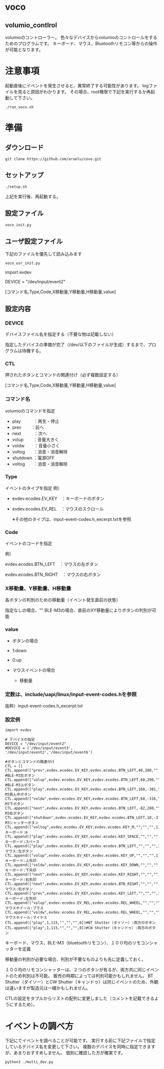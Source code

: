 # voco

## volumio_contlrol
volumioのコントローラー。
色々なデバイスからvolumioのコントロールをするためのプログラムです。
キーボード、マウス、Bluetoothリモコン等からの操作が可能となります。



# 注意事項
起動直後にイベントを発生させると、異常終了する可能性があります。
logファイルを見ると原因がわかります。
その場合、root権限で下記を実行するか再起動して下さい。
```
./run_voco.sh
```


# 準備

## ダウンロード

```
git clone https://github.com/aruelu/covo.git
```

## セットアップ

```
./setup.sh
```

上記を実行後、再起動する。

## 設定ファイル

```voco_init.py
voco_init.py
```

## ユーザ設定ファイル
下記のファイルを優先して読み込みます
```
voco_usr_init.py
```

import evdev  

DEVICE = "/dev/input/event2"

[コマンド名,Type,Code,X移動量,Y移動量,H移動量,value]



## 設定内容

### DEVICE

デバイスファイル名を指定する（不要な物は記載しない）

指定したデバイスの準備が完了（/dev/以下のファイルが生成）するまで、プログラムは待機する。

### CTL

押されたボタンとコマンドの関連付け（必ず複数設定する）

[コマンド名,Type,Code,X移動量,Y移動量,H移動量,value]

### コマンド名

volumioのコマンドを指定

- play　　　：再生・停止
- prev　　    ：前へ　
- next　　　：次へ
- volup　　  ：音量大きく
- voldw　　 ：音量小さく
- voltog　　：消音・消音解除
- shutdown ：電源OFF
-  voltog　　：消音・消音解除

  

### Type
イベントのタイプを指定
例）

- evdev.ecodes.EV_KEY　：キーボードのボタン

- evdev.ecodes.EV_REL　：マウスのスクロール

  ※その他のタイプは、input-event-codes.h_excerpt.txtを参照

### Code

イベントのコードを指定

例）

evdev.ecodes.BTN_LEFT　：マウスの左ボタン

evdev.ecodes.BTN_RIGHT　：マウスの右ボタン

### X移動量、Y移動量、H移動量

各ボタンの判別のための移動量（イベント発生直前の状態）

指定なしの場合、""
BLE-M3の場合、直前のXY移動量によりボタンの判別が可能

### value

-   ボタンの場合

  - 1:down
  -  0:up

-  マウスイベントの場合

   - 移動量

  

### 定数は、include/uapi/linux/input-event-codes.hを参照

抜粋）input-event-codes.h_excerpt.txt



### 設定例

```
import evdev

# デバイスの指定
DEVICE = "/dev/input/event2"
#DEVICE = ('/dev/input/event3', '/dev/input/event2','/dev/input/event6')

#ボタンとコマンドの関連付け
CTL = []
CTL.append(["prev",evdev.ecodes.EV_KEY,evdev.ecodes.BTN_LEFT,40,280,"",1]) #BLE-M3左ボタン
CTL.append(["volup",evdev.ecodes.EV_KEY,evdev.ecodes.BTN_LEFT,60,200,"",1]) #BLE-M3上ボタン
CTL.append(["play",evdev.ecodes.EV_KEY,evdev.ecodes.BTN_LEFT,160,-381,"",1])#BLE-M3真ん中ボタン
CTL.append(["voldw",evdev.ecodes.EV_KEY,evdev.ecodes.BTN_LEFT,60,-316,"",1])#BLE-M3下ボタン
CTL.append(["next",evdev.ecodes.EV_KEY,evdev.ecodes.BTN_LEFT,-82,280,"",1])#BLE-M3右ボタン
CTL.append(["shutdown",evdev.ecodes.EV_KEY,evdev.ecodes.BTN_LEFT,10,-31,"",1])#BLE-M3シャッターボタン
CTL.append(["voltog",evdev.ecodes.EV_KEY,evdev.ecodes.KEY_M,"","","",1])#キーボード:m
CTL.append(["play",evdev.ecodes.EV_KEY,evdev.ecodes.KEY_SPACE,"","","",1])#キーボード:スペース
CTL.append(["play",evdev.ecodes.EV_KEY,evdev.ecodes.BTN_LEFT,"","","",1])#マウス:左ボタン
CTL.append(["volup",evdev.ecodes.EV_KEY,evdev.ecodes.KEY_UP,"","","",1])#キーボード:上矢印
CTL.append(["voldw",evdev.ecodes.EV_KEY,evdev.ecodes.KEY_DOWN,"","","",1])#キーボード:下矢印
CTL.append(["next",evdev.ecodes.EV_KEY,evdev.ecodes.KEY_RIGHT,"","","",1])#キーボード:右矢印
CTL.append(["next",evdev.ecodes.EV_KEY,evdev.ecodes.BTN_RIGHT,"","","",1])#マウス:右ボタン
CTL.append(["prev",evdev.ecodes.EV_KEY,evdev.ecodes.KEY_LEFT,"","","",1])#キーボード:左矢印
CTL.append(["volup",evdev.ecodes.EV_REL,evdev.ecodes.REL_WHEEL,"","","",1])#マウスホイール:プラス
CTL.append(["voldw",evdev.ecodes.EV_REL,evdev.ecodes.REL_WHEEL,"","","",-1])#マウスホイール:マイナス
CTL.append(["play",1,115,"","","",0])#BT Shutter（ダイソー）:両方のボタン
CTL.append(["play",1,115,"","","",0])#CW Shutter（キャンドゥ）:両方のボタン
```



キーボード、マウス、BLE-M3（bluetoothリモコン）、１００均のリモコンシャッターを定義

移動量の判別が必要な場合、判別が不要なものよりも先に定義しておく。

１００均のリモコンシャッターは、２つのボタンが有るが、両方共に同じイベントのため判別は不可能。
販売の時期によっては判別可能かもしれません。
BT Shutter（ダイソー）とCW Shutter（キャンドゥ）は同じイベントのため、外観は違いますが製造元は一緒かもしれません。

CTLの設定をタプルからリストの配列に変更しました（コメントを記載できるようにするため）。



# イベントの調べ方
下記にてイベントを調べることが可能です。
実行する前に下記ファイルで指定しているデバイス名を変更して下さい。
複数のデバイスを同時に指定できますが、あまりおすすめしません。
個別に確認した方が確実です。
```
python3 ./multi_dev.py
```
